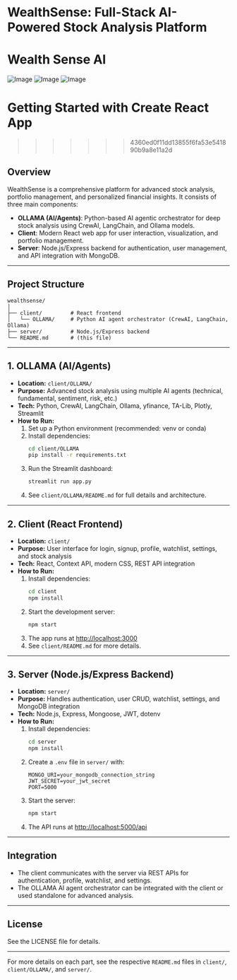 
# WealthSense: Full-Stack AI-Powered Stock Analysis Platform

# Wealth Sense AI
![Image](https://github.com/user-attachments/assets/7eee6e5d-8c38-4195-8f9d-3894ee70cf87)
![Image](https://github.com/user-attachments/assets/fa720633-5fbc-4d87-b85c-264ee6cd7628)
![Image](https://github.com/user-attachments/assets/967d3126-fc32-4abd-a7a4-1e9728bb1a49)
# Getting Started with Create React App
>>>>>>> 4360ed0f11dd13855f6fa53e541890b9a8e11a2d

## Overview
WealthSense is a comprehensive platform for advanced stock analysis, portfolio management, and personalized financial insights. It consists of three main components:
- **OLLAMA (AI/Agents)**: Python-based AI agentic orchestrator for deep stock analysis using CrewAI, LangChain, and Ollama models.
- **Client**: Modern React web app for user interaction, visualization, and portfolio management.
- **Server**: Node.js/Express backend for authentication, user management, and API integration with MongoDB.

---

## Project Structure
```
wealthsense/
│
├── client/         # React frontend
│   └── OLLAMA/     # Python AI agent orchestrator (CrewAI, LangChain, Ollama)
├── server/         # Node.js/Express backend
└── README.md       # (this file)
```

---

## 1. OLLAMA (AI/Agents)
- **Location:** `client/OLLAMA/`
- **Purpose:** Advanced stock analysis using multiple AI agents (technical, fundamental, sentiment, risk, etc.)
- **Tech:** Python, CrewAI, LangChain, Ollama, yfinance, TA-Lib, Plotly, Streamlit
- **How to Run:**
  1. Set up a Python environment (recommended: venv or conda)
  2. Install dependencies:
     ```bash
     cd client/OLLAMA
     pip install -r requirements.txt
     ```
  3. Run the Streamlit dashboard:
     ```bash
     streamlit run app.py
     ```
  4. See `client/OLLAMA/README.md` for full details and architecture.

---

## 2. Client (React Frontend)
- **Location:** `client/`
- **Purpose:** User interface for login, signup, profile, watchlist, settings, and stock analysis
- **Tech:** React, Context API, modern CSS, REST API integration
- **How to Run:**
  1. Install dependencies:
     ```bash
     cd client
     npm install
     ```
  2. Start the development server:
     ```bash
     npm start
     ```
  3. The app runs at [http://localhost:3000](http://localhost:3000)
  4. See `client/README.md` for more details.

---

## 3. Server (Node.js/Express Backend)
- **Location:** `server/`
- **Purpose:** Handles authentication, user CRUD, watchlist, settings, and MongoDB integration
- **Tech:** Node.js, Express, Mongoose, JWT, dotenv
- **How to Run:**
  1. Install dependencies:
     ```bash
     cd server
     npm install
     ```
  2. Create a `.env` file in `server/` with:
     ```
     MONGO_URI=your_mongodb_connection_string
     JWT_SECRET=your_jwt_secret
     PORT=5000
     ```
  3. Start the server:
     ```bash
     npm start
     ```
  4. The API runs at [http://localhost:5000/api](http://localhost:5000/api)

---

## Integration
- The client communicates with the server via REST APIs for authentication, profile, watchlist, and settings.
- The OLLAMA AI agent orchestrator can be integrated with the client or used standalone for advanced analysis.

---

## License
See the LICENSE file for details.

---

For more details on each part, see the respective `README.md` files in `client/`, `client/OLLAMA/`, and `server/`.
